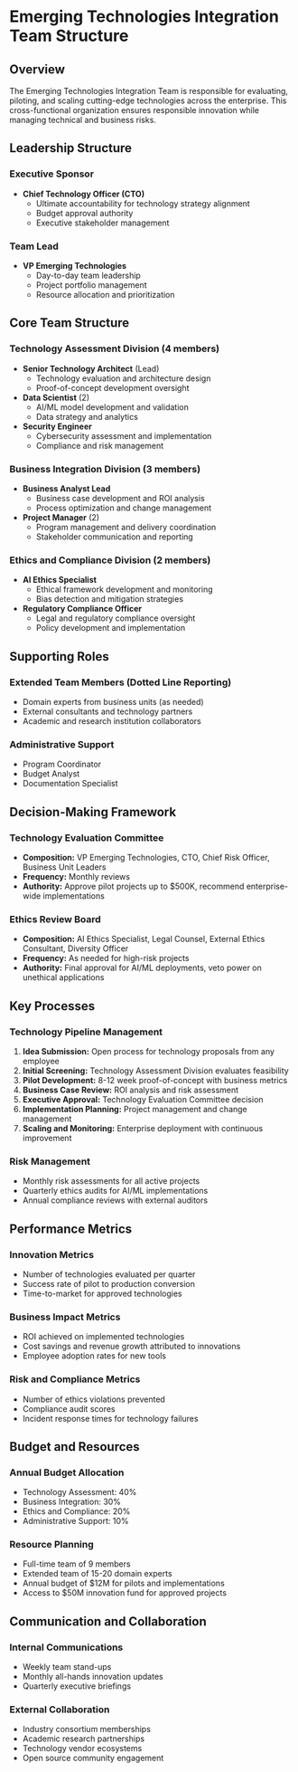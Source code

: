 # Emerging Technologies Integration Team Structure

## Overview
The Emerging Technologies Integration Team is responsible for evaluating, piloting, and scaling cutting-edge technologies across the enterprise. This cross-functional organization ensures responsible innovation while managing technical and business risks.

## Leadership Structure

### Executive Sponsor
- **Chief Technology Officer (CTO)**
  - Ultimate accountability for technology strategy alignment
  - Budget approval authority
  - Executive stakeholder management

### Team Lead
- **VP Emerging Technologies**
  - Day-to-day team leadership
  - Project portfolio management
  - Resource allocation and prioritization

## Core Team Structure

### Technology Assessment Division (4 members)
- **Senior Technology Architect** (Lead)
  - Technology evaluation and architecture design
  - Proof-of-concept development oversight
- **Data Scientist** (2)
  - AI/ML model development and validation
  - Data strategy and analytics
- **Security Engineer**
  - Cybersecurity assessment and implementation
  - Compliance and risk management

### Business Integration Division (3 members)
- **Business Analyst Lead**
  - Business case development and ROI analysis
  - Process optimization and change management
- **Project Manager** (2)
  - Program management and delivery coordination
  - Stakeholder communication and reporting

### Ethics and Compliance Division (2 members)
- **AI Ethics Specialist**
  - Ethical framework development and monitoring
  - Bias detection and mitigation strategies
- **Regulatory Compliance Officer**
  - Legal and regulatory compliance oversight
  - Policy development and implementation

## Supporting Roles

### Extended Team Members (Dotted Line Reporting)
- Domain experts from business units (as needed)
- External consultants and technology partners
- Academic and research institution collaborators

### Administrative Support
- Program Coordinator
- Budget Analyst
- Documentation Specialist

## Decision-Making Framework

### Technology Evaluation Committee
- **Composition:** VP Emerging Technologies, CTO, Chief Risk Officer, Business Unit Leaders
- **Frequency:** Monthly reviews
- **Authority:** Approve pilot projects up to $500K, recommend enterprise-wide implementations

### Ethics Review Board
- **Composition:** AI Ethics Specialist, Legal Counsel, External Ethics Consultant, Diversity Officer
- **Frequency:** As needed for high-risk projects
- **Authority:** Final approval for AI/ML deployments, veto power on unethical applications

## Key Processes

### Technology Pipeline Management
1. **Idea Submission:** Open process for technology proposals from any employee
2. **Initial Screening:** Technology Assessment Division evaluates feasibility
3. **Pilot Development:** 8-12 week proof-of-concept with business metrics
4. **Business Case Review:** ROI analysis and risk assessment
5. **Executive Approval:** Technology Evaluation Committee decision
6. **Implementation Planning:** Project management and change management
7. **Scaling and Monitoring:** Enterprise deployment with continuous improvement

### Risk Management
- Monthly risk assessments for all active projects
- Quarterly ethics audits for AI/ML implementations
- Annual compliance reviews with external auditors

## Performance Metrics

### Innovation Metrics
- Number of technologies evaluated per quarter
- Success rate of pilot to production conversion
- Time-to-market for approved technologies

### Business Impact Metrics
- ROI achieved on implemented technologies
- Cost savings and revenue growth attributed to innovations
- Employee adoption rates for new tools

### Risk and Compliance Metrics
- Number of ethics violations prevented
- Compliance audit scores
- Incident response times for technology failures

## Budget and Resources

### Annual Budget Allocation
- Technology Assessment: 40%
- Business Integration: 30%
- Ethics and Compliance: 20%
- Administrative Support: 10%

### Resource Planning
- Full-time team of 9 members
- Extended team of 15-20 domain experts
- Annual budget of $12M for pilots and implementations
- Access to $50M innovation fund for approved projects

## Communication and Collaboration

### Internal Communications
- Weekly team stand-ups
- Monthly all-hands innovation updates
- Quarterly executive briefings

### External Collaboration
- Industry consortium memberships
- Academic research partnerships
- Technology vendor ecosystems
- Open source community engagement